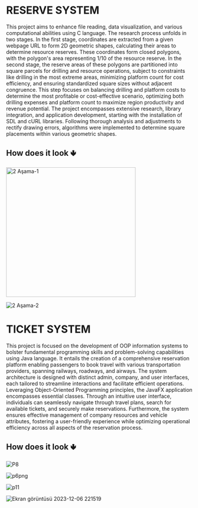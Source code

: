 <h1>RESERVE SYSTEM </h1>


This project aims to enhance file reading, data visualization, and various computational abilities using C language. The research process unfolds in two stages. 
In the first stage, coordinates are extracted from a given webpage URL to form 2D geometric shapes, calculating their areas to determine resource reserves. 
These coordinates form closed polygons, with the polygon's area representing 1/10 of the resource reserve.
In the second stage, the reserve areas of these polygons are partitioned into square parcels for drilling and resource operations, subject to constraints like drilling in the most extreme areas, minimizing platform count for cost efficiency,
and ensuring standardized square sizes without adjacent congruence. 
This step focuses on balancing drilling and platform costs to determine the most profitable or cost-effective scenario, optimizing both drilling expenses and platform count to maximize region productivity and revenue potential. 
The project encompasses extensive research, library integration, and application development, starting with the installation of SDL and cURL libraries. 
Following thorough analysis and adjustments to rectify drawing errors, algorithms were implemented to determine square placements within various geometric shapes. 



<h2> How does it look &#129155; </h2>

<img src="https://github.com/Merveziya/My-Projects/assets/108355676/1cbee429-677d-4dfe-b932-aa51683af6ae" alt="2 Aşama-1" width =350px ><br>

<img src="https://github.com/Merveziya/My-Projects/assets/108355676/f472e6b8-c22f-444e-b05f-1b6ec0a355fc" alt="2 Aşama-2">


<h1>TICKET SYSTEM </h1>



This project is focused on the development of OOP information systems to bolster fundamental programming skills and problem-solving capabilities using Java language.
It entails the creation of a comprehensive reservation platform enabling passengers to book travel with various transportation providers, spanning railways, roadways, and airways. 
The system architecture is designed with distinct admin, company, and user interfaces, each tailored to streamline interactions and facilitate efficient operations.
Leveraging Object-Oriented Programming principles, the JavaFX application encompasses essential classes. 
Through an intuitive user interface, individuals can seamlessly navigate through travel plans, search for available tickets, and securely make reservations. 
Furthermore, the system ensures effective management of company resources and vehicle attributes, fostering a user-friendly experience while optimizing operational efficiency across all aspects of the reservation process.



<h2> How does it look &#129155; </h2>

![P8](https://github.com/Merveziya/color-palette/assets/108355676/6626fe13-68bf-4a98-8c74-c528a48daf2f)

![p6png](https://github.com/Merveziya/color-palette/assets/108355676/24305f01-5b71-46b1-b178-dc870bf73fea)

![p11](https://github.com/Merveziya/color-palette/assets/108355676/b7310415-70cc-4599-b307-b582897a4002)

![Ekran görüntüsü 2023-12-06 221519](https://github.com/Merveziya/color-palette/assets/108355676/601563b0-ea75-400a-8a93-b7303721e71f)
